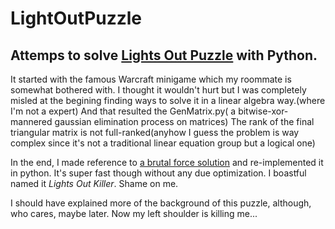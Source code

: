 # LightOutPuzzle

Attemps to solve [Lights Out Puzzle](https://mathworld.wolfram.com/LightsOutPuzzle.html) with Python.
---

It started with the famous Warcraft minigame which my roommate is somewhat bothered with. I thought it wouldn't hurt but I was completely misled at the begining
finding ways to solve it in a linear algebra way.(where I'm not a expert) And that resulted the GenMatrix.py( a bitwise-xor-mannered gaussian elimination process on matrices)
The rank of the final triangular matrix is not full-ranked(anyhow I guess the problem is way complex since it's not a traditional linear equation group but a logical one)

In the end, I made reference to [a brutal force solution](https://blog.csdn.net/MHL_1208980380/article/details/54618002) and re-implemented it in python. It's super fast though without any due optimization. I boastful named it *Lights Out Killer*.
Shame on me.

I should have explained more of the background of this puzzle, although, who cares, maybe later. Now my left shoulder is killing me...
